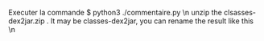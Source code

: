 Executer la commande $ python3 ./commentaire.py \n
unzip the clsasses-dex2jar.zip . It may be classes-dex2jar, you can rename the result like this \n
